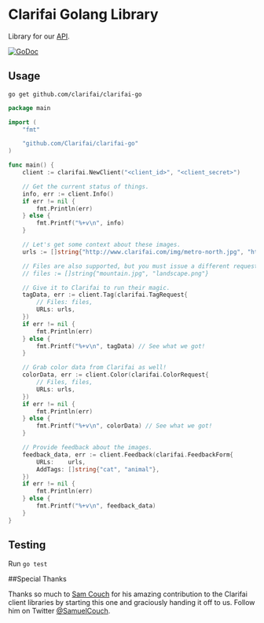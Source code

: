 # Clarifai Golang Library

Library for our [API](https://developer.clarifai.com/docs/).

[![GoDoc](https://godoc.org/github.com/Clarifai/clarifai-go?status.svg)](https://godoc.org/github.com/Clarifai/clarifai-go)

## Usage
`go get github.com/clarifai/clarifai-go`


```go
package main

import (
	"fmt"

	"github.com/Clarifai/clarifai-go"
)

func main() {
	client := clarifai.NewClient("<client_id>", "<client_secret>")

	// Get the current status of things.
	info, err := client.Info()
	if err != nil {
		fmt.Println(err)
	} else {
		fmt.Printf("%+v\n", info)
	}

	// Let's get some context about these images.
	urls := []string{"http://www.clarifai.com/img/metro-north.jpg", "http://www.clarifai.com/img/metro-north.jpg"}

	// Files are also supported, but you must issue a different request.
	// files := []string{"mountain.jpg", "landscape.png"}

	// Give it to Clarifai to run their magic.
	tagData, err := client.Tag(clarifai.TagRequest{
		// Files: files,
		URLs: urls,
	})
	if err != nil {
		fmt.Println(err)
	} else {
		fmt.Printf("%+v\n", tagData) // See what we got!
	}

	// Grab color data from Clarifai as well!
	colorData, err := client.Color(clarifai.ColorRequest{
		// Files, files,
		URLs: urls,
	})
	if err != nil {
		fmt.Println(err)
	} else {
		fmt.Printf("%+v\n", colorData) // See what we got!
	}

	// Provide feedback about the images.
	feedback_data, err := client.Feedback(clarifai.FeedbackForm{
		URLs:    urls,
		AddTags: []string{"cat", "animal"},
	})
	if err != nil {
		fmt.Println(err)
	} else {
		fmt.Printf("%+v\n", feedback_data)
	}
}
```

## Testing
Run `go test`

##Special Thanks

Thanks so much to [Sam Couch](https://github.com/samuelcouch) for his amazing contribution to the Clarifai client libraries by starting this one and graciously handing it off to us. Follow him on Twitter [@SamuelCouch](http://twitter.com/SamuelCouch).
